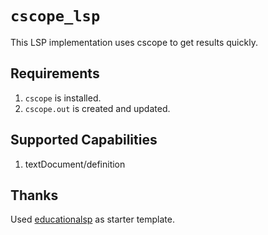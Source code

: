 # `cscope_lsp`
This LSP implementation uses cscope to get results quickly.

## Requirements
1. `cscope` is installed.
2. `cscope.out` is created and updated.

## Supported Capabilities
1. textDocument/definition

## Thanks
Used [educationalsp](https://github.com/tjdevries/educationalsp) as starter template.

